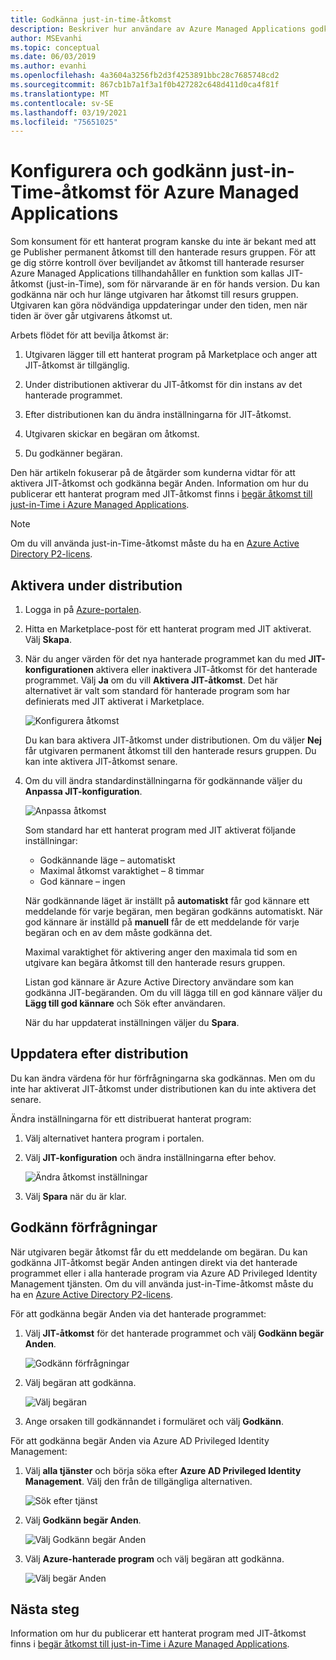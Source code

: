 ```yaml
---
title: Godkänna just-in-time-åtkomst
description: Beskriver hur användare av Azure Managed Applications godkänner begär Anden för just-in-Time-åtkomst till ett hanterat program.
author: MSEvanhi
ms.topic: conceptual
ms.date: 06/03/2019
ms.author: evanhi
ms.openlocfilehash: 4a3604a3256fb2d3f4253891bbc28c7685748cd2
ms.sourcegitcommit: 867cb1b7a1f3a1f0b427282c648d411d0ca4f81f
ms.translationtype: MT
ms.contentlocale: sv-SE
ms.lasthandoff: 03/19/2021
ms.locfileid: "75651025"
---
```

# <a name="configure-and-approve-just-in-time-access-for-azure-managed-applications"></a>Konfigurera och godkänn just-in-Time-åtkomst för Azure Managed Applications

Som konsument för ett hanterat program kanske du inte är bekant med att ge Publisher permanent åtkomst till den hanterade resurs gruppen. För att ge dig större kontroll över beviljandet av åtkomst till hanterade resurser Azure Managed Applications tillhandahåller en funktion som kallas JIT-åtkomst (just-in-Time), som för närvarande är en för hands version. Du kan godkänna när och hur länge utgivaren har åtkomst till resurs gruppen. Utgivaren kan göra nödvändiga uppdateringar under den tiden, men när tiden är över går utgivarens åtkomst ut.

Arbets flödet för att bevilja åtkomst är:

1. Utgivaren lägger till ett hanterat program på Marketplace och anger att JIT-åtkomst är tillgänglig.

1. Under distributionen aktiverar du JIT-åtkomst för din instans av det hanterade programmet.

1. Efter distributionen kan du ändra inställningarna för JIT-åtkomst.

1. Utgivaren skickar en begäran om åtkomst.

1. Du godkänner begäran.

Den här artikeln fokuserar på de åtgärder som kunderna vidtar för att aktivera JIT-åtkomst och godkänna begär Anden. Information om hur du publicerar ett hanterat program med JIT-åtkomst finns i [begär åtkomst till just-in-Time i Azure Managed Applications](request-just-in-time-access.md).

> [!NOTE]
> Om du vill använda just-in-Time-åtkomst måste du ha en [Azure Active Directory P2-licens](../../active-directory/privileged-identity-management/subscription-requirements.md).

## <a name="enable-during-deployment"></a>Aktivera under distribution

1. Logga in på [Azure-portalen](https://portal.azure.com).

1. Hitta en Marketplace-post för ett hanterat program med JIT aktiverat. Välj **Skapa**.

1. När du anger värden för det nya hanterade programmet kan du med **JIT-konfigurationen** aktivera eller inaktivera JIT-åtkomst för det hanterade programmet. Välj **Ja** om du vill **Aktivera JIT-åtkomst**. Det här alternativet är valt som standard för hanterade program som har definierats med JIT aktiverat i Marketplace.

   ![Konfigurera åtkomst](./media/approve-just-in-time-access/configure-jit-access.png)

   Du kan bara aktivera JIT-åtkomst under distributionen. Om du väljer **Nej** får utgivaren permanent åtkomst till den hanterade resurs gruppen. Du kan inte aktivera JIT-åtkomst senare.

1. Om du vill ändra standardinställningarna för godkännande väljer du **Anpassa JIT-konfiguration**.

   ![Anpassa åtkomst](./media/approve-just-in-time-access/customize-jit-access.png)

   Som standard har ett hanterat program med JIT aktiverat följande inställningar:

   * Godkännande läge – automatiskt
   * Maximal åtkomst varaktighet – 8 timmar
   * God kännare – ingen

   När godkännande läget är inställt på **automatiskt** får god kännare ett meddelande för varje begäran, men begäran godkänns automatiskt. När god kännare är inställd på **manuell** får de ett meddelande för varje begäran och en av dem måste godkänna det.

   Maximal varaktighet för aktivering anger den maximala tid som en utgivare kan begära åtkomst till den hanterade resurs gruppen.

   Listan god kännare är Azure Active Directory användare som kan godkänna JIT-begäranden. Om du vill lägga till en god kännare väljer du **Lägg till god kännare** och Sök efter användaren.

   När du har uppdaterat inställningen väljer du **Spara**.

## <a name="update-after-deployment"></a>Uppdatera efter distribution

Du kan ändra värdena för hur förfrågningarna ska godkännas. Men om du inte har aktiverat JIT-åtkomst under distributionen kan du inte aktivera det senare.

Ändra inställningarna för ett distribuerat hanterat program:

1. Välj alternativet hantera program i portalen.

1. Välj **JIT-konfiguration** och ändra inställningarna efter behov.

   ![Ändra åtkomst inställningar](./media/approve-just-in-time-access/change-settings.png)

1. Välj **Spara** när du är klar.

## <a name="approve-requests"></a>Godkänn förfrågningar

När utgivaren begär åtkomst får du ett meddelande om begäran. Du kan godkänna JIT-åtkomst begär Anden antingen direkt via det hanterade programmet eller i alla hanterade program via Azure AD Privileged Identity Management tjänsten. Om du vill använda just-in-Time-åtkomst måste du ha en [Azure Active Directory P2-licens](../../active-directory/privileged-identity-management/subscription-requirements.md).

För att godkänna begär Anden via det hanterade programmet:

1. Välj **JIT-åtkomst** för det hanterade programmet och välj **Godkänn begär Anden**.

   ![Godkänn förfrågningar](./media/approve-just-in-time-access/approve-requests.png)
 
1. Välj begäran att godkänna.

   ![Välj begäran](./media/approve-just-in-time-access/select-request.png)

1. Ange orsaken till godkännandet i formuläret och välj **Godkänn**.

För att godkänna begär Anden via Azure AD Privileged Identity Management:

1. Välj **alla tjänster** och börja söka efter **Azure AD Privileged Identity Management**. Välj den från de tillgängliga alternativen.

   ![Sök efter tjänst](./media/approve-just-in-time-access/search.png)

1. Välj **Godkänn begär Anden**.

   ![Välj Godkänn begär Anden](./media/approve-just-in-time-access/select-approve-requests.png)

1. Välj **Azure-hanterade program** och välj begäran att godkänna.

   ![Välj begär Anden](./media/approve-just-in-time-access/view-requests.png)

## <a name="next-steps"></a>Nästa steg

Information om hur du publicerar ett hanterat program med JIT-åtkomst finns i [begär åtkomst till just-in-Time i Azure Managed Applications](request-just-in-time-access.md).
